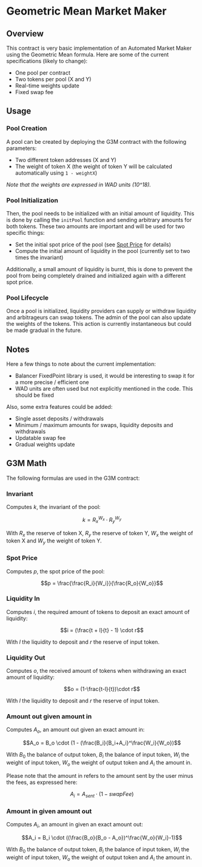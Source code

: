 # Geometric Mean Market Maker

## Overview

This contract is very basic implementation of an Automated Market Maker using the
Geometric Mean formula. Here are some of the current specifications (likely to change):
- One pool per contract
- Two tokens per pool (X and Y)
- Real-time weights update
- Fixed swap fee

## Usage

### Pool Creation

A pool can be created by deploying the G3M contract with the following parameters:
- Two different token addresses (X and Y)
- The weight of token X (the weight of token Y will be calculated automatically
using `1 - weightX`)

*Note that the weights are expressed in WAD units (10^18).*

### Pool Initialization

Then, the pool needs to be initialized with an initial amount of liquidity. This is done by calling the `initPool` function and sending arbitrary amounts for both tokens. These two amounts are important and will be used for two specific things:
- Set the initial spot price of the pool (see [Spot Price](#spot-price) for details)
- Compute the initial amount of liquidity in the pool (currently set to two times
the invariant)

Additionally, a small amount of liquidity is burnt, this is done to prevent the
pool from being completely drained and initialized again with a different spot
price.

### Pool Lifecycle

Once a pool is initialized, liquidity providers can supply or withdraw liquidity
and arbitrageurs can swap tokens.
The admin of the pool can also update the weights of the tokens. This action is
currently instantaneous but could be made gradual in the future.

## Notes

Here a few things to note about the current implementation:
- Balancer FixedPoint library is used, it would be interesting to swap it for a
more precise / efficient one
- WAD units are often used but not explicitly mentioned in the code. This should be fixed

Also, some extra features could be added:
- Single asset deposits / withdrawals
- Minimum / maximum amounts for swaps, liquidity deposits and withdrawals
- Updatable swap fee
- Gradual weights update

## G3M Math

The following formulas are used in the G3M contract:

### Invariant

Computes $k$, the invariant of the pool:

$$k ={R_x}^{W_x}\cdot{R_y}^{W_y}$$

With $R_x$ the reserve of token X, $R_y$ the reserve of token Y, $W_x$ the weight of token X and $W_y$ the weight of token Y.

### Spot Price

Computes $p$, the spot price of the pool:

$$p = \frac{\frac{R_i}{W_i}}{\frac{R_o}{W_o}}$$

### Liquidity In

Computes $i$, the required amount of tokens to deposit an exact amount of liquidity:

$$i = (\frac{t + l}{t} - 1) \cdot r$$

With $l$ the liquidity to deposit and $r$ the reserve of input token.

### Liquidity Out

Computes $o$, the received amount of tokens when withdrawing an exact amount of liquidity:

$$o = (1-\frac{t-l}{t})\cdot r$$

With $l$ the liquidity to deposit and $r$ the reserve of input token.

### Amount out given amount in

Computes $A_o$, an amount out given an exact amount in:

$$A_o = B_o \cdot (1 - (\frac{B_i}{B_i+A_i}^\frac{W_i}{W_o})$$

With $B_0$ the balance of output token, $B_i$ the balance of input token, $W_i$ the weight of input token, $W_o$ the weight of output token and $A_i$ the amount in.

Please note that the amount in refers to the amount sent by the user minus the fees, as expressed here:

$$A_i = A_{sent} \cdot (1 - swapFee)$$

### Amount in given amount out

Computes $A_i$, an amount in given an exact amount out:

$$A_i = B_i \cdot ((\frac{B_o}{B_o - A_o})^\frac{W_o}{W_i}-1)$$

With $B_0$ the balance of output token, $B_i$ the balance of input token, $W_i$ the weight of input token, $W_o$ the weight of output token and $A_i$ the amount in.
